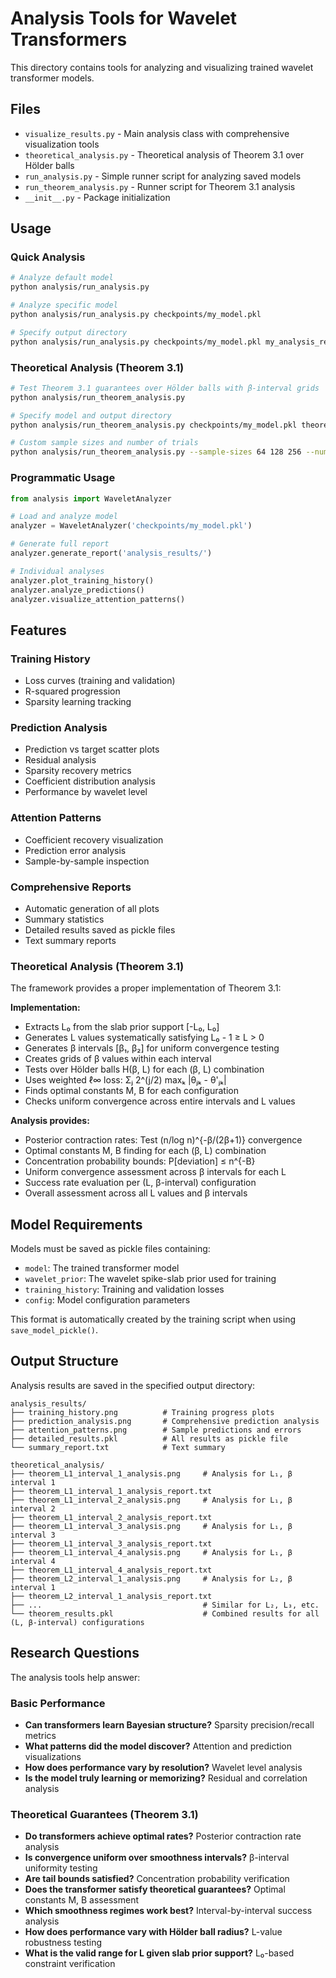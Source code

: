 # Analysis Tools for Wavelet Transformers

This directory contains tools for analyzing and visualizing trained wavelet transformer models.

## Files

- `visualize_results.py` - Main analysis class with comprehensive visualization tools
- `theoretical_analysis.py` - Theoretical analysis of Theorem 3.1 over Hölder balls
- `run_analysis.py` - Simple runner script for analyzing saved models
- `run_theorem_analysis.py` - Runner script for Theorem 3.1 analysis
- `__init__.py` - Package initialization

## Usage

### Quick Analysis
```bash
# Analyze default model
python analysis/run_analysis.py

# Analyze specific model
python analysis/run_analysis.py checkpoints/my_model.pkl

# Specify output directory
python analysis/run_analysis.py checkpoints/my_model.pkl my_analysis_results/
```

### Theoretical Analysis (Theorem 3.1)
```bash
# Test Theorem 3.1 guarantees over Hölder balls with β-interval grids
python analysis/run_theorem_analysis.py

# Specify model and output directory
python analysis/run_theorem_analysis.py checkpoints/my_model.pkl theorem_results/

# Custom sample sizes and number of trials
python analysis/run_theorem_analysis.py --sample-sizes 64 128 256 --num-trials 200
```

### Programmatic Usage
```python
from analysis import WaveletAnalyzer

# Load and analyze model
analyzer = WaveletAnalyzer('checkpoints/my_model.pkl')

# Generate full report
analyzer.generate_report('analysis_results/')

# Individual analyses
analyzer.plot_training_history()
analyzer.analyze_predictions()
analyzer.visualize_attention_patterns()
```

## Features

### Training History
- Loss curves (training and validation)
- R-squared progression
- Sparsity learning tracking

### Prediction Analysis
- Prediction vs target scatter plots
- Residual analysis
- Sparsity recovery metrics
- Coefficient distribution analysis
- Performance by wavelet level

### Attention Patterns
- Coefficient recovery visualization
- Prediction error analysis
- Sample-by-sample inspection

### Comprehensive Reports
- Automatic generation of all plots
- Summary statistics
- Detailed results saved as pickle files
- Text summary reports

### Theoretical Analysis (Theorem 3.1)
The framework provides a proper implementation of Theorem 3.1:

**Implementation:**
- Extracts L₀ from the slab prior support [-L₀, L₀]
- Generates L values systematically satisfying L₀ - 1 ≥ L > 0
- Generates β intervals [β₁, β₂] for uniform convergence testing
- Creates grids of β values within each interval  
- Tests over Hölder balls H(β, L) for each (β, L) combination
- Uses weighted ℓ∞ loss: Σⱼ 2^(j/2) maxₖ |θⱼₖ - θ'ⱼₖ|
- Finds optimal constants M, B for each configuration
- Checks uniform convergence across entire intervals and L values

**Analysis provides:**
- Posterior contraction rates: Test (n/log n)^{-β/(2β+1)} convergence
- Optimal constants M, B finding for each (β, L) combination
- Concentration probability bounds: P[deviation] ≤ n^{-B}
- Uniform convergence assessment across β intervals for each L
- Success rate evaluation per (L, β-interval) configuration
- Overall assessment across all L values and β intervals

## Model Requirements

Models must be saved as pickle files containing:
- `model`: The trained transformer model
- `wavelet_prior`: The wavelet spike-slab prior used for training
- `training_history`: Training and validation losses
- `config`: Model configuration parameters

This format is automatically created by the training script when using `save_model_pickle()`.

## Output Structure

Analysis results are saved in the specified output directory:
```
analysis_results/
├── training_history.png          # Training progress plots
├── prediction_analysis.png       # Comprehensive prediction analysis
├── attention_patterns.png        # Sample predictions and errors
├── detailed_results.pkl          # All results as pickle file
└── summary_report.txt            # Text summary

theoretical_analysis/
├── theorem_L1_interval_1_analysis.png     # Analysis for L₁, β interval 1
├── theorem_L1_interval_1_analysis_report.txt
├── theorem_L1_interval_2_analysis.png     # Analysis for L₁, β interval 2
├── theorem_L1_interval_2_analysis_report.txt
├── theorem_L1_interval_3_analysis.png     # Analysis for L₁, β interval 3
├── theorem_L1_interval_3_analysis_report.txt
├── theorem_L1_interval_4_analysis.png     # Analysis for L₁, β interval 4
├── theorem_L1_interval_4_analysis_report.txt
├── theorem_L2_interval_1_analysis.png     # Analysis for L₂, β interval 1
├── theorem_L2_interval_1_analysis_report.txt
├── ...                                    # Similar for L₂, L₃, etc.
└── theorem_results.pkl                    # Combined results for all (L, β-interval) configurations
```

## Research Questions

The analysis tools help answer:

### Basic Performance
- **Can transformers learn Bayesian structure?** Sparsity precision/recall metrics
- **What patterns did the model discover?** Attention and prediction visualizations
- **How does performance vary by resolution?** Wavelet level analysis
- **Is the model truly learning or memorizing?** Residual and correlation analysis

### Theoretical Guarantees (Theorem 3.1)
- **Do transformers achieve optimal rates?** Posterior contraction rate analysis
- **Is convergence uniform over smoothness intervals?** β-interval uniformity testing
- **Are tail bounds satisfied?** Concentration probability verification
- **Does the transformer satisfy theoretical guarantees?** Optimal constants M, B assessment
- **Which smoothness regimes work best?** Interval-by-interval success analysis
- **How does performance vary with Hölder ball radius?** L-value robustness testing
- **What is the valid range for L given slab prior support?** L₀-based constraint verification 